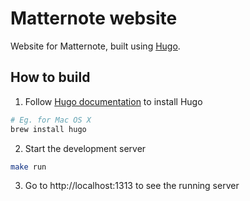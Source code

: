 # Matternote website

Website for Matternote, built using [Hugo](https://gohugo.io/).

## How to build

1. Follow [Hugo documentation](https://gohugo.io/getting-started/installing/) to install Hugo

```bash
# Eg. for Mac OS X
brew install hugo
```


2. Start the development server

```bash
make run
```

3. Go to http://localhost:1313 to see the running server
